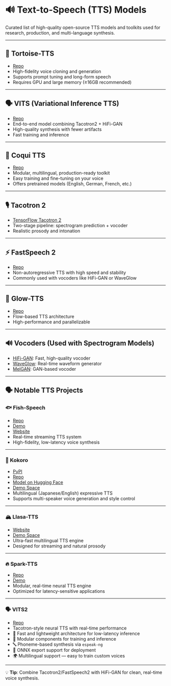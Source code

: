 # 🔊 Text-to-Speech (TTS) Models

Curated list of high-quality open-source TTS models and toolkits used for research, production, and multi-language synthesis.

---

## 🐢 Tortoise-TTS
- [Repo](https://github.com/neonbjb/tortoise-tts)
- High-fidelity voice cloning and generation
- Supports prompt tuning and long-form speech
- Requires GPU and large memory (≥16GB recommended)

---

## 🗣️ VITS (Variational Inference TTS)
- [Repo](https://github.com/jaywalnut310/vits)
- End-to-end model combining Tacotron2 + HiFi-GAN
- High-quality synthesis with fewer artifacts
- Fast training and inference

---

## 🐸 Coqui TTS
- [Repo](https://github.com/coqui-ai/TTS)
- Modular, multilingual, production-ready toolkit
- Easy training and fine-tuning on your voice
- Offers pretrained models (English, German, French, etc.)

---

## 🎙️ Tacotron 2
- [TensorFlow Tacotron 2](https://github.com/Rayhane-mamah/Tacotron-2)
- Two-stage pipeline: spectrogram prediction + vocoder
- Realistic prosody and intonation

---

## ⚡ FastSpeech 2
- [Repo](https://github.com/ming024/FastSpeech2)
- Non-autoregressive TTS with high speed and stability
- Commonly used with vocoders like HiFi-GAN or WaveGlow

---

## 🧠 Glow-TTS
- [Repo](https://github.com/jaywalnut310/glow-tts)
- Flow-based TTS architecture
- High-performance and parallelizable

---

## 🔊 Vocoders (Used with Spectrogram Models)

- [HiFi-GAN](https://github.com/jik876/hifi-gan): Fast, high-quality vocoder
- [WaveGlow](https://github.com/NVIDIA/waveglow): Real-time waveform generator
- [MelGAN](https://github.com/descriptinc/melgan-neurips): GAN-based vocoder

---
## 🗣️ Notable TTS Projects

### 🐟 Fish-Speech
- [Repo](https://github.com/fishaudio/fish-speech)  
- [Demo](https://speech.fish.audio/samples/)  
- [Website](https://speech.fish.audio/)  
- Real-time streaming TTS system  
- High-fidelity, low-latency voice synthesis  

---

### 💞 Kokoro
- [PyPI](https://pypi.org/project/kokoro/)  
- [Repo](https://github.com/hexgrad/kokoro)  
- [Model on Hugging Face](https://huggingface.co/hexgrad/Kokoro)  
- [Demo Space](https://huggingface.co/spaces/hexgrad/kokoro-tts)  
- Multilingual (Japanese/English) expressive TTS  
- Supports multi-speaker voice generation and style control  

---

### 🏔️ Llasa-TTS
- [Website](https://llasatts.com/)  
- [Demo Space](https://huggingface.co/spaces/srinivasanbalasubramani/llasa-tts)  
- Ultra-fast multilingual TTS engine  
- Designed for streaming and natural prosody  

---

### 🔥 Spark-TTS
- [Repo](https://github.com/sparkaudio/spark-tts)  
- [Demo](https://sparkaudio.github.io/spark-tts/)  
- Modular, real-time neural TTS engine  
- Optimized for latency-sensitive applications  

---
### 🗣️ VITS2
- [Repo](https://github.com/daniilrobnikov/vits2)  
- Tacotron-style neural TTS with real-time performance  
- 🧠 Fast and lightweight architecture for low-latency inference  
- 🧩 Modular components for training and inference  
- 🔤 Phoneme-based synthesis via `espeak-ng`  
- 🔄 ONNX export support for deployment  
- 🌍 Multilingual support — easy to train custom voices
---

💡 **Tip**: Combine Tacotron2/FastSpeech2 with HiFi-GAN for clean, real-time voice synthesis.

